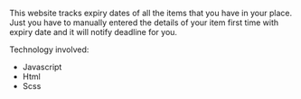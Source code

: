 This website tracks expiry dates of all the items that you have in your place. Just you have to manually entered the details of your item first time with expiry date and it will notify deadline for you.

Technology involved: 
* Javascript
* Html
* Scss
